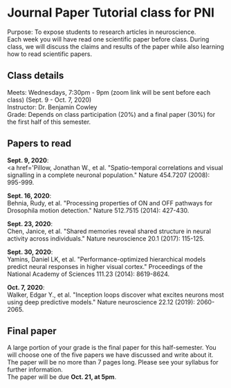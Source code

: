 # Journal Paper Tutorial class for PNI
Purpose: To expose students to research articles in neuroscience.\
Each week you will have read one scientific paper before class. During class, we will discuss the claims and results of the paper while also learning how to read scientific papers.

## Class details

Meets: Wednesdays, 7:30pm - 9pm  (zoom link will be sent before each class) (Sept. 9 - Oct. 7, 2020) \
Instructor: Dr. Benjamin Cowley \
Grade: Depends on class participation (20%) and a final paper (30%) for the first half of this semester.

## Papers to read

**Sept. 9, 2020**: \
<a href='Pillow, Jonathan W., et al. "Spatio-temporal correlations and visual signalling in a complete neuronal population." Nature 454.7207 (2008): 995-999.

**Sept. 16, 2020**: \
Behnia, Rudy, et al. "Processing properties of ON and OFF pathways for Drosophila motion detection." Nature 512.7515 (2014): 427-430. 

**Sept. 23, 2020**: \
Chen, Janice, et al. "Shared memories reveal shared structure in neural activity across individuals." Nature neuroscience 20.1 (2017): 115-125.

**Sept. 30, 2020**: \
Yamins, Daniel LK, et al. "Performance-optimized hierarchical models predict neural responses in higher visual cortex." Proceedings of the National Academy of Sciences 111.23 (2014): 8619-8624.

**Oct. 7, 2020**: \
Walker, Edgar Y., et al. "Inception loops discover what excites neurons most using deep predictive models." Nature neuroscience 22.12 (2019): 2060-2065.


## Final paper
A large portion of your grade is the final paper for this half-semester. You will choose one of the five papers we have discussed and write about it. The paper will be no more than 7 pages long.  Please see your syllabus for further information.\
The paper will be due **Oct. 21, at 5pm**. 
